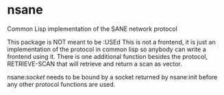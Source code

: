 # nsane
Common Lisp implementation of the SANE network protocol

This package is NOT meant to be :USEd
This is not a frontend, it is just an implementation of the protocol in common lisp so anybody can write a frontend using it.
There is one additional function besides the protocol, RETRIEVE-SCAN that will retrieve and return a scan as vector. 

nsane:*socket* needs to be bound by a socket returned by nsane:init before any other protocol functions are used.
